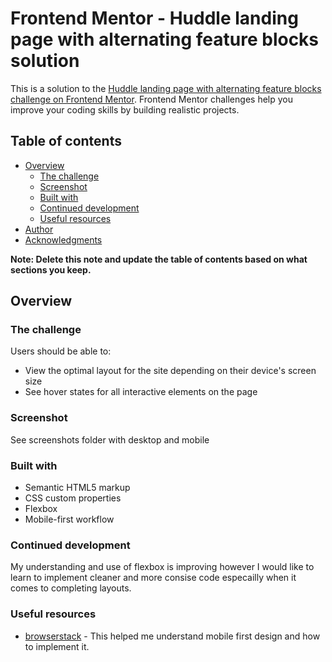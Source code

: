 # Frontend Mentor - Huddle landing page with alternating feature blocks solution

This is a solution to the [Huddle landing page with alternating feature blocks challenge on Frontend Mentor](https://www.frontendmentor.io/challenges/huddle-landing-page-with-alternating-feature-blocks-5ca5f5981e82137ec91a5100). Frontend Mentor challenges help you improve your coding skills by building realistic projects. 

## Table of contents

- [Overview](#overview)
  - [The challenge](#the-challenge)
  - [Screenshot](#screenshot)
  - [Built with](#built-with)
  - [Continued development](#continued-development)
  - [Useful resources](#useful-resources)
- [Author](#author)
- [Acknowledgments](#acknowledgments)

**Note: Delete this note and update the table of contents based on what sections you keep.**

## Overview

### The challenge

Users should be able to:

- View the optimal layout for the site depending on their device's screen size
- See hover states for all interactive elements on the page

### Screenshot

See screenshots folder with desktop and mobile 

### Built with

- Semantic HTML5 markup
- CSS custom properties
- Flexbox
- Mobile-first workflow


### Continued development

My understanding and use of flexbox is improving however I would like to learn to implement cleaner and more consise code especailly when it comes to completing layouts.


### Useful resources

- [browserstack](https://www.browserstack.com/guide/how-to-implement-mobile-first-design) - This helped me understand mobile first design and how to implement it.

